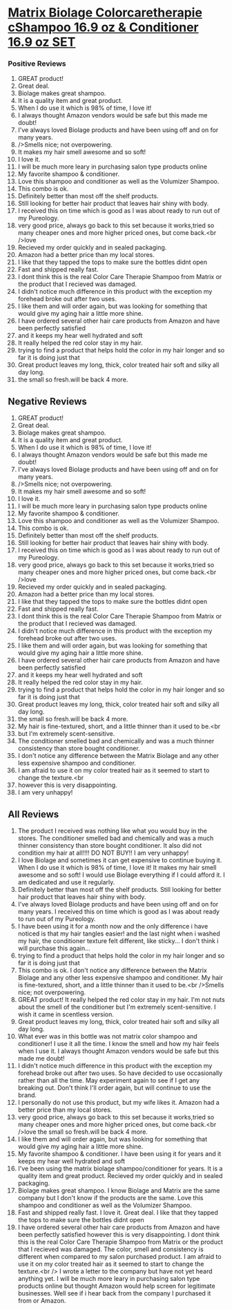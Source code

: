 # [Matrix Biolage Colorcaretherapie cShampoo 16.9 oz &amp; Conditioner 16.9 oz SET](https://products.checkmycream.com/products/Matrix-Biolage-Colorcaretherapie-cShampoo-16.9-oz-and-Conditioner-16.9-oz-SET.html)

### Positive Reviews

<ol>
      <li>GREAT product!</li>
      <li>Great deal.</li>
      <li>Biolage makes great shampoo.</li>
      <li>It is a quality item and great product.</li>
      <li>When I do use it which is 98% of time, I love it!</li>
      <li>I always thought Amazon vendors would be safe but this made me doubt!</li>
      <li>I&#x27;ve always loved Biolage products and have been using off and on for many years.</li>
      <li>/&gt;Smells nice; not overpowering.</li>
      <li>It makes my hair smell awesome and so soft!</li>
      <li>I love it.</li>
      <li>I will be much more leary in purchasing salon type products online</li>
      <li>My favorite shampoo &amp; conditioner.  </li>
      <li>Love this shampoo and conditioner as well as the Volumizer Shampoo.</li>
      <li>This combo is ok.  </li>
      <li>Definitely better than most off the shelf products.</li>
      <li>Still looking for better hair product that leaves hair shiny with body.</li>
      <li>I received this on time which is good as I was about ready to run out of my Pureology.</li>
      <li>very good price, always go back to this set because it works,tried so many cheaper ones and more higher priced ones, but come back.&lt;br /&gt;love</li>
      <li>Recieved my order quickly and in sealed packaging.</li>
      <li>Amazon had a better price than my local stores.</li>
      <li>I like that they tapped the tops to make sure the bottles didnt open</li>
      <li>Fast and shipped really fast.</li>
      <li>I dont think this is the real Color Care Therapie Shampoo from Matrix or the product that I recieved was damaged.</li>
      <li>I didn&#x27;t notice much difference in this product with the exception my forehead broke out after two uses.</li>
      <li>I like them and will order again, but was looking for something that would give my aging hair a little more shine.</li>
      <li>I have ordered several other hair care products from Amazon and have been perfectly satisfied</li>
      <li>and it keeps my hear well hydrated and soft</li>
      <li>It really helped the red color stay in my hair.  </li>
      <li>trying to find a product that helps hold the color in my hair longer and so far it is doing just that</li>
      <li>Great product leaves my long, thick, color treated hair soft and silky all day long.</li>
      <li>the small so fresh.will be back 4 more.</li>
</ol>


<h2>Negative Reviews</h2>
<ol>
<li> GREAT product!</li>
<li> Great deal.</li>
<li> Biolage makes great shampoo.</li>
<li> It is a quality item and great product.</li>
<li> When I do use it which is 98% of time, I love it!</li>
<li> I always thought Amazon vendors would be safe but this made me doubt!</li>
<li> I&#x27;ve always loved Biolage products and have been using off and on for many years.</li>
<li> /&gt;Smells nice; not overpowering.</li>
<li> It makes my hair smell awesome and so soft!</li>
<li> I love it.</li>
<li> I will be much more leary in purchasing salon type products online</li>
<li> My favorite shampoo &amp; conditioner.  </li>
<li> Love this shampoo and conditioner as well as the Volumizer Shampoo.</li>
<li> This combo is ok.  </li>
<li> Definitely better than most off the shelf products.</li>
<li> Still looking for better hair product that leaves hair shiny with body.</li>
<li> I received this on time which is good as I was about ready to run out of my Pureology.</li>
<li> very good price, always go back to this set because it works,tried so many cheaper ones and more higher priced ones, but come back.&lt;br /&gt;love</li>
<li> Recieved my order quickly and in sealed packaging.</li>
<li> Amazon had a better price than my local stores.</li>
<li> I like that they tapped the tops to make sure the bottles didnt open</li>
<li> Fast and shipped really fast.</li>
<li> I dont think this is the real Color Care Therapie Shampoo from Matrix or the product that I recieved was damaged.</li>
<li> I didn&#x27;t notice much difference in this product with the exception my forehead broke out after two uses.</li>
<li> I like them and will order again, but was looking for something that would give my aging hair a little more shine.</li>
<li> I have ordered several other hair care products from Amazon and have been perfectly satisfied</li>
<li> and it keeps my hear well hydrated and soft</li>
<li> It really helped the red color stay in my hair.  </li>
<li> trying to find a product that helps hold the color in my hair longer and so far it is doing just that</li>
<li> Great product leaves my long, thick, color treated hair soft and silky all day long.</li>
<li> the small so fresh.will be back 4 more.</li>
<li> My hair is fine-textured, short, and a little thinner than it used to be.&lt;br</li>
<li> but I&#x27;m extremely scent-sensitive.</li>
<li> The conditioner smelled bad and chemically and was a much thinner consistency than store bought conditioner.  </li>
<li> I don&#x27;t notice any difference between the Matrix Biolage and any other less expensive shampoo and conditioner.  </li>
<li> I am afraid to use it on my color treated hair as it seemed to start to change the texture.&lt;br</li>
<li> however this is very disappointing.  </li>
<li> I am very unhappy!</li>
</ol>

<h2>All Reviews</h2>

<ol>
    <li> The product I received was nothing like what you would buy in the stores. The conditioner smelled bad and chemically and was a much thinner consistency than store bought conditioner.  It also did not condition my hair at all!!!! DO NOT BUY!! I am very unhappy!</li>
    <li> I love Biolage and sometimes it can get expensive to continue buying it. When I do use it which is 98% of time, I love it! It makes my hair smell awesome and so soft! I would use Biolage everything if I could afford it. I am dedicated and use it regularly.</li>
    <li> Definitely better than most off the shelf products. Still looking for better hair product that leaves hair shiny with body.</li>
    <li> I&#x27;ve always loved Biolage products and have been using off and on for many years. I received this on time which is good as I was about ready to run out of my Pureology.</li>
    <li> I have been using it for a month now and the only difference i have noticed is that my hair tangles easier! and the last night when i washed my hair, the conditioner texture felt different, like sticky... I don&#x27;t think i will purchase this again...</li>
    <li> trying to find a product that helps hold the color in my hair longer and so far it is doing just that</li>
    <li> This combo is ok.  I don&#x27;t notice any difference between the Matrix Biolage and any other less expensive shampoo and conditioner.  My hair is fine-textured, short, and a little thinner than it used to be.&lt;br /&gt;Smells nice; not overpowering.</li>
    <li> GREAT product! It really helped the red color stay in my hair.  I&#x27;m not nuts about the smell of the conditioner but I&#x27;m extremely scent-sensitive. I wish it came in scentless version.</li>
    <li> Great product leaves my long, thick, color treated hair soft and silky all day long.</li>
    <li> What ever was in this bottle was not matrix color shampoo and conditioner! I use it all the time. I know the smell and how my hair feels when I use it. I always thought Amazon vendors would be safe but this made me doubt!</li>
    <li> I didn&#x27;t notice much difference in this product with the exception my forehead broke out after two uses. So have decided to use occasionally rather than all the time. May experiment again to see if I get any breaking out. Don&#x27;t think I&#x27;ll order again, but will continue to use the brand.</li>
    <li> I personally do not use this product,  but my wife likes it.  Amazon had a better price than my local stores.</li>
    <li> very good price, always go back to this set because it works,tried so many cheaper ones and more higher priced ones, but come back.&lt;br /&gt;love the small so fresh.will be back 4 more.</li>
    <li> I like them and will order again, but was looking for something that would give my aging hair a little more shine.</li>
    <li> My favorite shampoo &amp; conditioner.  I have been using it for years and it keeps my hear well hydrated and soft</li>
    <li> I&#x27;ve been using the matrix biolage shampoo/conditioner for years. It is a quality item and great product. Recieved my order quickly and in sealed packaging.</li>
    <li> Biolage makes great shampoo. I know Biolage and Matrix are the same company but I don&#x27;t know if the products are the same. Love this shampoo and conditioner as well as the Volumizer Shampoo.</li>
    <li> Fast and shipped really fast. I love it. Great deal. I like that they tapped the tops to make sure the bottles didnt open</li>
    <li> I have ordered several other hair care products from Amazon and have been perfectly satisfied however this is very disappointing.  I dont think this is the real Color Care Therapie Shampoo from Matrix or the product that I recieved was damaged. The color, smell and consistency is different when compared to my salon purchased product. I am afraid to use it on my color treated hair as it seemed to start to change the texture.&lt;br /&gt; I wrote a letter to the company but have not yet heard anything yet.  I will be much more leary in purchasing salon type products online but thought Amazon would help screen for legitimate businesses. Well see if i hear back from the company I purchased it from or Amazon.</li>
</ol>




